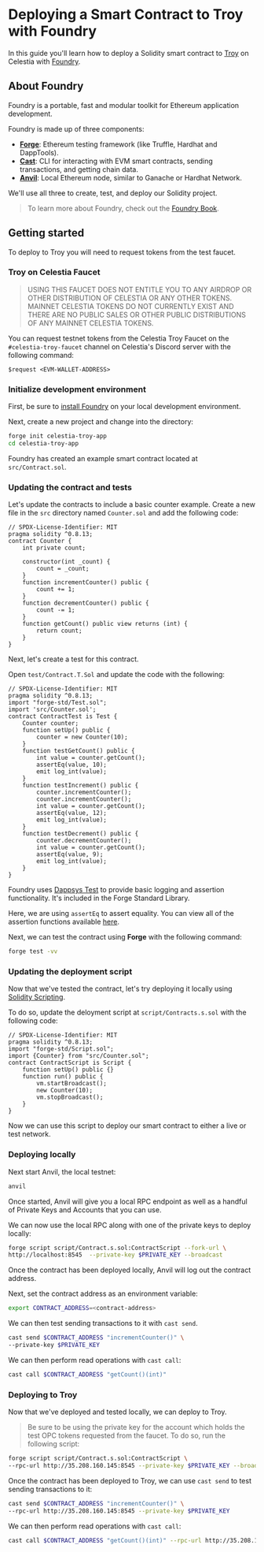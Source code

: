 # Deploying a Smart Contract to Troy with Foundry

In this guide you'll learn how to deploy a Solidity smart contract to [Troy](/developers/troy-overview)
on Celestia with [Foundry](https://github.com/foundry-rs/foundry).

## About Foundry

Foundry is a portable, fast and modular toolkit for Ethereum application development.

Foundry is made up of three components:

- [__Forge__](https://github.com/foundry-rs/foundry/tree/master/forge): Ethereum
 testing framework (like Truffle, Hardhat and DappTools).
- [__Cast__](https://github.com/foundry-rs/foundry/tree/master/cast): CLI for
interacting with EVM smart contracts, sending transactions, and getting chain data.
- [__Anvil__](https://github.com/foundry-rs/foundry/tree/master/anvil): Local
Ethereum node, similar to Ganache or Hardhat Network.

We'll use all three to create, test, and deploy our Solidity project.

> To learn more about Foundry, check out the [Foundry Book](https://book.getfoundry.sh/).

## Getting started

To deploy to Troy you will need to request tokens from the test faucet.

### Troy on Celestia Faucet

> USING THIS FAUCET DOES NOT ENTITLE YOU TO ANY AIRDROP OR OTHER DISTRIBUTION OF
CELESTIA OR ANY OTHER TOKENS. MAINNET CELESTIA TOKENS DO NOT CURRENTLY EXIST
AND THERE ARE NO PUBLIC SALES OR OTHER PUBLIC DISTRIBUTIONS OF ANY MAINNET
CELESTIA TOKENS.

You can request testnet tokens from the Celestia Troy Faucet on the
`#celestia-troy-faucet` channel on Celestia's Discord server with the
following command:

```text
$request <EVM-WALLET-ADDRESS> 
```

### Initialize development environment

First, be sure to
[install Foundry](https://book.getfoundry.sh/getting-started/installation.html)
on your local development environment.

Next, create a new project and change into the directory:

```sh
forge init celestia-troy-app
cd celestia-troy-app
```

Foundry has created an example smart contract located at `src/Contract.sol`.

### Updating the contract and tests

Let's update the contracts to include a basic counter example. Create a new file
in the `src` directory named `Counter.sol` and add the following code:

```solidity
// SPDX-License-Identifier: MIT
pragma solidity ^0.8.13;
contract Counter {
    int private count;
    
    constructor(int _count) {
        count = _count;
    }
    function incrementCounter() public {
        count += 1;
    }
    function decrementCounter() public {
        count -= 1;
    }
    function getCount() public view returns (int) {
        return count;
    }
}
```

Next, let's create a test for this contract.

Open `test/Contract.T.Sol` and update the code with the following:

```solidity
// SPDX-License-Identifier: MIT
pragma solidity ^0.8.13;
import "forge-std/Test.sol";
import 'src/Counter.sol';
contract ContractTest is Test {
    Counter counter;
    function setUp() public {
        counter = new Counter(10);
    }
    function testGetCount() public {
        int value = counter.getCount();
        assertEq(value, 10);
        emit log_int(value);
    }
    function testIncrement() public {
        counter.incrementCounter();
        counter.incrementCounter();
        int value = counter.getCount();
        assertEq(value, 12);
        emit log_int(value);
    }
    function testDecrement() public {
        counter.decrementCounter();
        int value = counter.getCount();
        assertEq(value, 9);
        emit log_int(value);
    }
}
```

Foundry uses [Dappsys Test](https://book.getfoundry.sh/reference/ds-test.html) to
provide basic logging and assertion functionality. It's included in the Forge
Standard Library.

Here, we are using `assertEq` to assert equality. You can view all of the assertion
functions available
[here](https://book.getfoundry.sh/reference/ds-test.html?highlight=log_int#asserting).

Next, we can test the contract using __Forge__ with the following command:

```sh
forge test -vv
```

### Updating the deployment script

Now that we've tested the contract, let's try deploying it locally using
[Solidity Scripting](https://book.getfoundry.sh/tutorials/solidity-scripting.html).

To do so, update the deloyment script at `script/Contracts.s.sol` with the
following code:

```solidity
// SPDX-License-Identifier: MIT
pragma solidity ^0.8.13;
import "forge-std/Script.sol";
import {Counter} from "src/Counter.sol";
contract ContractScript is Script {
    function setUp() public {}
    function run() public {
        vm.startBroadcast();
        new Counter(10);
        vm.stopBroadcast();
    }
}
```

Now we can use this script to deploy our smart contract to either a live or
test network.

### Deploying locally

Next start Anvil, the local testnet:

```sh
anvil
```

Once started, Anvil will give you a local RPC endpoint as well as a handful
of Private Keys and Accounts that you can use.

We can now use the local RPC along with one of the private keys to deploy locally:

```sh
forge script script/Contract.s.sol:ContractScript --fork-url \
http://localhost:8545  --private-key $PRIVATE_KEY --broadcast
```

Once the contract has been deployed locally, Anvil will log out the contract address.

Next, set the contract address as an environment variable:

```sh
export CONTRACT_ADDRESS=<contract-address>
```

We can then test sending transactions to it with `cast send`.

```sh
cast send $CONTRACT_ADDRESS "incrementCounter()" \
--private-key $PRIVATE_KEY
```

We can then perform read operations with `cast call`:

```sh
cast call $CONTRACT_ADDRESS "getCount()(int)"
```

### Deploying to Troy

Now that we've deployed and tested locally, we can deploy to Troy.

> Be sure to be using the private key for the account which holds the test
> OPC tokens requested from the faucet.
To do so, run the following script:

```sh
forge script script/Contract.s.sol:ContractScript \
--rpc-url http://35.208.160.145:8545 --private-key $PRIVATE_KEY --broadcast
```

Once the contract has been deployed to Troy, we can use `cast send` to
test sending transactions to it:

```sh
cast send $CONTRACT_ADDRESS "incrementCounter()" \
--rpc-url http://35.208.160.145:8545 --private-key $PRIVATE_KEY 
```

We can then perform read operations with `cast call`:

```sh
cast call $CONTRACT_ADDRESS "getCount()(int)" --rpc-url http://35.208.160.145:8545
```

